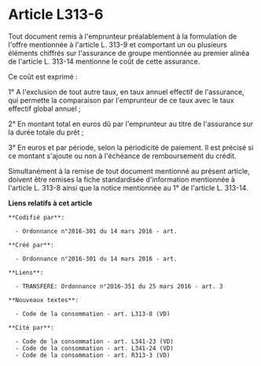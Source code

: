 # Article L313-6

Tout document remis à l'emprunteur préalablement à la formulation de l'offre mentionnée à l'article L. 313-9 et comportant un
ou plusieurs éléments chiffrés sur l'assurance de groupe mentionnée au premier alinéa de l'article L. 313-14 mentionne le
coût de cette assurance.

Ce coût est exprimé :

1° A l'exclusion de tout autre taux, en taux annuel effectif de l'assurance, qui permette la comparaison par l'emprunteur de
ce taux avec le taux effectif global annuel ;

2° En montant total en euros dû par l'emprunteur au titre de l'assurance sur la durée totale du prêt ;

3° En euros et par période, selon la périodicité de paiement. Il est précisé si ce montant s'ajoute ou non à l'échéance de
remboursement du crédit.

Simultanément à la remise de tout document mentionné au présent article, doivent être remises la fiche standardisée
d'information mentionnée à l'article L. 313-8 ainsi que la notice mentionnée au 1° de l'article L. 313-14.

**Liens relatifs à cet article**

	**Codifié par**:

	  - Ordonnance n°2016-301 du 14 mars 2016 - art.

	**Créé par**:

	  - Ordonnance n°2016-301 du 14 mars 2016 - art.

	**Liens**:

	  - TRANSFERE: Ordonnance n°2016-351 du 25 mars 2016 - art. 3

	**Nouveaux textes**:

	  - Code de la consommation - art. L313-8 (VD)

	**Cité par**:

	  - Code de la consommation - art. L341-23 (VD)
	  - Code de la consommation - art. L341-24 (VD)
	  - Code de la consommation - art. R313-3 (VD)
